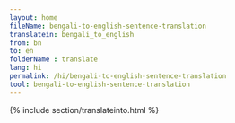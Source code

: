 ```yaml
---
layout: home
fileName: bengali-to-english-sentence-translation
translatein: bengali_to_english
from: bn
to: en
folderName : translate
lang: hi
permalink: /hi/bengali-to-english-sentence-translation
tool: bengali-to-english-sentence-translation
---
```

{% include section/translateinto.html %}